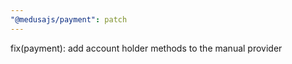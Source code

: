 ```yaml
---
"@medusajs/payment": patch
---
```


fix(payment): add account holder methods to the manual provider
